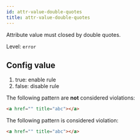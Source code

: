 ```yaml
---
id: attr-value-double-quotes
title: attr-value-double-quotes
---
```


Attribute value must closed by double quotes.

Level: `error`

## Config value

1. true: enable rule
2. false: disable rule

The following pattern are **not** considered violations:

<!-- prettier-ignore -->
```html
<a href="" title="abc"></a>
```

The following pattern is considered violation:

<!-- prettier-ignore -->
```html
<a href="" title="abc"></a>
```
